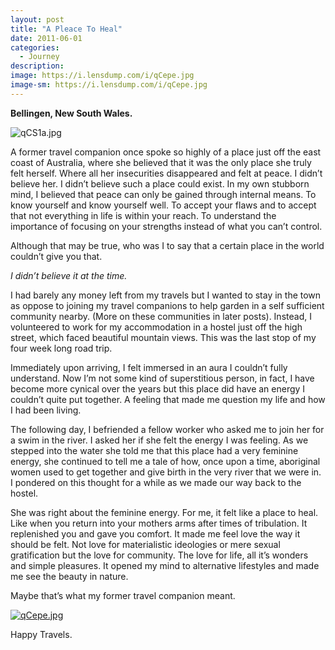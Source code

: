 ```yaml
---
layout: post
title: "A Pleace To Heal"
date: 2011-06-01
categories:
  - Journey
description: 
image: https://i.lensdump.com/i/qCepe.jpg
image-sm: https://i.lensdump.com/i/qCepe.jpg
---
```


**Bellingen, New South Wales.**

![qCS1a.jpg](https://i.lensdump.com/i/qCS1a.jpg)

A former travel companion once spoke so highly of a place just off the east coast of Australia, where she believed that it was the only place she truly felt herself. Where all her insecurities disappeared and felt at peace. I didn’t believe her. I didn’t believe such a place could exist. In my own stubborn mind, I believed that peace can only be gained through internal means. To know yourself and know yourself well. To accept your flaws and to accept that not everything in life is within your reach. To understand the importance of focusing on your strengths instead of what you can’t control.

Although that may be true, who was I to say that a certain place in the world couldn’t give you that.

*I didn’t believe it at the time.*

I had barely any money left from my travels but I wanted to stay in the town as oppose to joining my travel companions to help garden in a self sufficient community nearby. (More on these communities in later posts). Instead, I volunteered to work for my accommodation in a hostel just off the high street, which faced beautiful mountain views. This was the last stop of my four week long road trip.

Immediately upon arriving, I felt immersed in an aura I couldn’t fully understand. Now I’m not some kind of superstitious person, in fact, I have become more cynical over the years but this place did have an energy I couldn’t quite put together. A feeling that made me question my life and how I had been living.

The following day, I befriended a fellow worker who asked me to join her for a swim in the river. I asked her if she felt the energy I was feeling. As we stepped into the water she told me that this place had a very feminine energy, she continued to tell me a tale of how, once upon a time, aboriginal women used to get together and give birth in the very river that we were in. I pondered on this thought for a while as we made our way back to the hostel.

She was right about the feminine energy. For me, it felt like a place to heal. Like when you return into your mothers arms after times of tribulation. It replenished you and gave you comfort. It made me feel love the way it should be felt. Not love for materialistic ideologies or mere sexual gratification but the love for community. The love for life, all it’s wonders and simple pleasures. It opened my mind to alternative lifestyles and made me see the beauty in nature. 

Maybe that’s what my former travel companion meant.

[![qCepe.jpg](https://i.lensdump.com/i/qCepe.jpg)](https://lensdump.com/i/qCepe)

Happy Travels.
